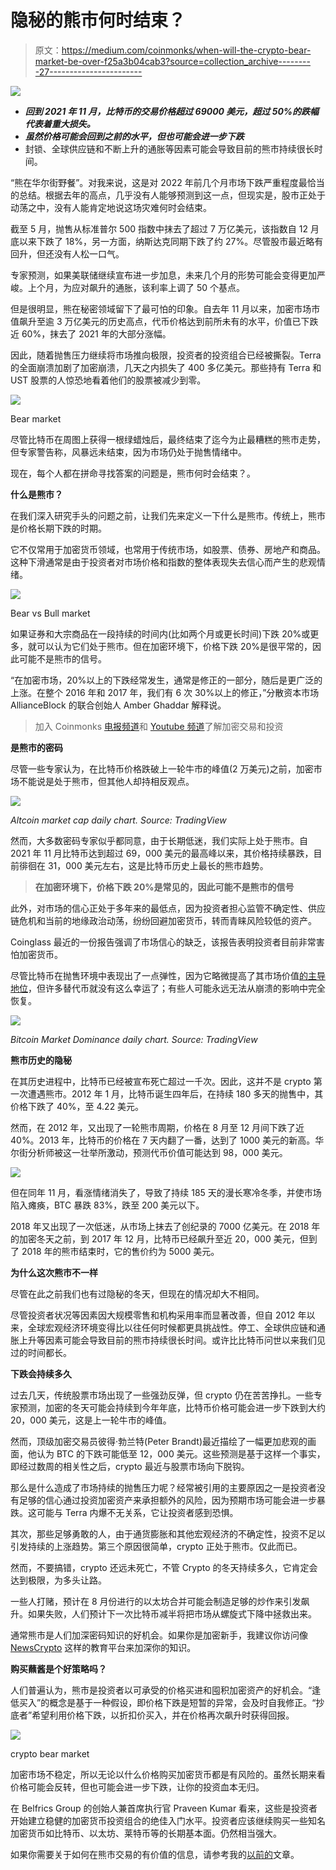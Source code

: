 # 隐秘的熊市何时结束？

> 原文：<https://medium.com/coinmonks/when-will-the-crypto-bear-market-be-over-f25a3b04cab3?source=collection_archive---------27----------------------->

![](img/eaf83aa8e5e24432212f85b7883812a3.png)

*   ***回到 2021 年 11 月，比特币的交易价格超过 69000 美元，超过 50%的跌幅代表着重大损失。***
*   ***虽然价格可能会回到之前的水平，但也可能会进一步下跌***
*   封锁、全球供应链和不断上升的通胀等因素可能会导致目前的熊市持续很长时间。

“熊在华尔街野餐”。对我来说，这是对 2022 年前几个月市场下跌严重程度最恰当的总结。根据去年的高点，几乎没有人能够预测到这一点，但现实是，股市正处于动荡之中，没有人能肯定地说这场灾难何时会结束。

截至 5 月，抛售从标准普尔 500 指数中抹去了超过 7 万亿美元，该指数自 12 月底以来下跌了 18%，另一方面，纳斯达克同期下跌了约 27%。尽管股市最近略有回升，但还没有人松一口气。

专家预测，如果美联储继续宣布进一步加息，未来几个月的形势可能会变得更加严峻。上个月，为应对飙升的通胀，该利率上调了 50 个基点。

但是很明显，熊在秘密领域留下了最可怕的印象。自去年 11 月以来，加密市场市值飙升至逾 3 万亿美元的历史高点，代币价格达到前所未有的水平，价值已下跌近 60%，抹去了 2021 年的大部分涨幅。

因此，随着抛售压力继续将市场推向极限，投资者的投资组合已经被撕裂。Terra 的全面崩溃加剧了加密崩溃，几天之内损失了 400 多亿美元。那些持有 Terra 和 UST 股票的人惊恐地看着他们的股票被减少到零。

![](img/9d7ccf6dcdb18a122bbcfbd0142e3b93.png)

Bear market

尽管比特币在周图上获得一根绿蜡烛后，最终结束了迄今为止最糟糕的熊市走势，但专家警告称，风暴远未结束，因为市场仍处于抛售情绪中。

现在，每个人都在拼命寻找答案的问题是，熊市何时会结束？。

**什么是熊市？**

在我们深入研究手头的问题之前，让我们先来定义一下什么是熊市。传统上，熊市是价格长期下跌的时期。

它不仅常用于加密货币领域，也常用于传统市场，如股票、债券、房地产和商品。这种下滑通常是由于投资者对市场价格和指数的整体表现失去信心而产生的悲观情绪。

![](img/15614c5cd113812750a5658d232211a5.png)

Bear vs Bull market

如果证券和大宗商品在一段持续的时间内(比如两个月或更长时间)下跌 20%或更多，就可以认为它们处于熊市。但在加密环境下，价格下跌 20%是很平常的，因此可能不是熊市的信号。

“在加密市场，20%以上的下跌经常发生，通常是修正的一部分，随后是更广泛的上涨。在整个 2016 年和 2017 年，我们有 6 次 30%以上的修正，”分散资本市场 AllianceBlock 的联合创始人 Amber Ghaddar 解释说。

> 加入 Coinmonks [电报频道](https://t.me/coincodecap)和 [Youtube 频道](https://www.youtube.com/c/coinmonks/videos)了解加密交易和投资

**是熊市的密码**

尽管一些专家认为，在比特币价格跌破上一轮牛市的峰值(2 万美元)之前，加密市场不能说是处于熊市，但其他人却持相反观点。

![](img/c9754c554fb488ef91670ae6579fbfdc.png)

*Altcoin market cap daily chart. Source: TradingView*

然而，大多数密码专家似乎都同意，由于长期低迷，我们实际上处于熊市。自 2021 年 11 月比特币达到超过 69，000 美元的最高峰以来，其价格持续暴跌，目前徘徊在 31，000 美元左右，这是比特币历史上最长的熊市趋势。

> **在加密环境下，价格下跌 20%是常见的，因此可能不是熊市的信号**

此外，对市场的信心正处于多年来的最低点，因为投资者担心监管不确定性、供应链危机和当前的地缘政治动荡，纷纷回避加密货币，转而青睐风险较低的资产。

Coinglass 最近的一份报告强调了市场信心的缺乏，该报告表明投资者目前非常害怕加密货币。

尽管比特币在抛售环境中表现出了一点弹性，因为它略微提高了其市场价值[的主导地位](https://cointelegraph.com/news/3-reasons-why-bitcoin-is-regaining-its-crypto-market-dominance)，但许多替代币就没有这么幸运了；有些人可能永远无法从崩溃的影响中完全恢复。

![](img/3ea96be8947e341dff1bebadcf4233b6.png)

*Bitcoin Market Dominance daily chart. Source: TradingView*

**熊市历史的隐秘**

在其历史进程中，比特币已经被宣布死亡超过一千次。因此，这并不是 crypto 第一次遭遇熊市。2012 年 1 月，比特币诞生四年后，在持续 180 多天的抛售中，其价格下跌了 40%，至 4.22 美元。

然而，在 2012 年，又出现了一轮熊市周期，价格在 8 月至 12 月间下跌了近 40%。2013 年，比特币的价格在 7 天内翻了一番，达到了 1000 美元的新高。华尔街分析师被这一壮举所激动，预测代币价值可能达到 98，000 美元。

![](img/a7346dfe86603ddee9e2898a9e43be3e.png)

但在同年 11 月，看涨情绪消失了，导致了持续 185 天的漫长寒冷冬季，并使市场陷入瘫痪，BTC 暴跌 83%，跌至 200 美元以下。

2018 年又出现了一次低迷，从市场上抹去了创纪录的 7000 亿美元。在 2018 年的加密冬天之前，到 2017 年 12 月，比特币已经飙升至近 20，000 美元，但到了 2018 年的熊市结束时，它的售价约为 5000 美元。

**为什么这次熊市不一样**

尽管在此之前我们也有过隐秘的冬天，但现在的情况却大不相同。

尽管投资者状况等因素因大规模零售和机构采用率而显著改善，但自 2012 年以来，全球宏观经济环境变得比以往任何时候都更具挑战性。停工、全球供应链和通胀上升等因素可能会导致目前的熊市持续很长时间。或许比比特币问世以来我们见过的时间都长。

**下跌会持续多久**

过去几天，传统股票市场出现了一些强劲反弹，但 crypto 仍在苦苦挣扎。一些专家预测，加密的冬天可能会持续到今年年底，比特币价格可能会进一步下跌到大约 20，000 美元，这是上一轮牛市的峰值。

然而，顶级加密交易员彼得·勃兰特(Peter Brandt)最近描绘了一幅更加悲观的画面，他认为 BTC 的下跌可能低至 12，000 美元。这些预测是基于这样一个事实，即经过数周的相关性之后，crypto 最近与股票市场向下脱钩。

那么是什么造成了市场持续的抛售压力呢？经常被引用的主要原因之一是投资者没有足够的信心通过投资加密资产来承担额外的风险，因为预期市场可能会进一步暴跌。这可能与 Terra 内爆不无关系，它让投资者感到恐惧。

其次，那些足够勇敢的人，由于通货膨胀和其他宏观经济的不确定性，投资不足以引发持续的上涨趋势。第三个原因很简单，crypto 正处于熊市。仅此而已。

然而，不要搞错，crypto 还远未死亡，不管 Crypto 的冬天持续多久，它肯定会达到极限，为多头让路。

一些人打赌，预计在 8 月份进行的以太坊合并可能会制造足够的炒作来引发飙升。如果失败，人们预计下一次比特币减半将把市场从螺旋式下降中拯救出来。

通常熊市是人们加深密码知识的好机会。如果你是加密新手，我建议你访问像 [NewsCrypto](https://newscrypto.io/) 这样的教育平台来加深你的知识。

**购买蘸酱是个好策略吗？**

人们普遍认为，熊市是投资者以可承受的价格买进和囤积加密资产的好机会。“逢低买入”的概念是基于一种假设，即价格下跌是短暂的异常，会及时自我修正。“抄底者”希望利用价格下跌，以折扣价买入，并在价格再次飙升时获得回报。

![](img/d3225491eff0f18bed03bd1c2edbc4d6.png)

crypto bear market

加密市场不稳定，所以无论以什么价格购买加密货币都是有风险的。虽然长期来看价格可能会反转，但也可能会进一步下跌，让你的投资血本无归。

在 Belfrics Group 的创始人兼首席执行官 Praveen Kumar 看来，这些是投资者开始建立稳健的加密货币投资组合的绝佳入门水平。投资者应该继续购买一些知名加密货币如比特币、以太坊、莱特币等的长期基本面。仍然相当强大。

如果你需要关于如何在熊市交易的有价值的信息，请参考我的[以前的](/coinmonks/how-to-survive-the-bear-market-as-a-crypto-trader-9894e892d857)文章。